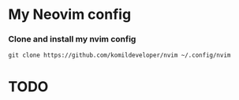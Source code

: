 # My Neovim config

### Clone and install my nvim config
```
git clone https://github.com/komildeveloper/nvim ~/.config/nvim
```

# TODO
